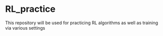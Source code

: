 # RL_practice
This repository will be used for practicing RL algorithms as well as training via various settings
